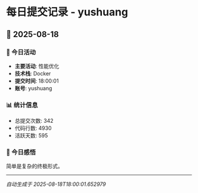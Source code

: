 # 每日提交记录 - yushuang

## 📅 2025-08-18

### 🎯 今日活动
- **主要活动**: 性能优化
- **技术栈**: Docker
- **提交时间**: 18:00:01
- **账号**: yushuang

### 📊 统计信息
- 总提交次数: 342
- 代码行数: 4930
- 活跃天数: 595

### 💭 今日感悟
简单是复杂的终极形式。

---
*自动生成于 2025-08-18T18:00:01.652979*
